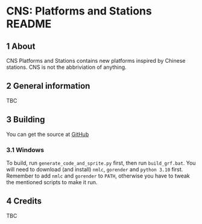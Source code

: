 # CNS: Platforms and Stations README


## 1 About

CNS Platforms and Stations contains new platforms inspired by Chinese stations.
CNS is not the abbriviation of anything.

## 2 General information

TBC

## 3 Building

You can get the source at [GitHub](https://www.github.com/WenSimEHRP/China-Set-Platforms-and-Stations)

### 3.1 Windows

To build, run `generate_code_and_sprite.py` first, then run `build_grf.bat`.
You will need to download (and install) `nmlc`, `gorender` and `python 3.10` first. Remember to add `nmlc` and `gorender` to `PATH`, otherwise you have to tweak the mentioned scripts to make it run.

## 4 Credits

TBC

